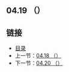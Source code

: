 ## 04.19 （）


## 链接
* [目录](https://github.com/gnefiy/go-zh/blob/master/tour/directory.md)
* 上一节：[04.18 （）](https://github.com/gnefiy/go-zh/blob/master/tour/04.18.md)
* 下一节：[04.20 （）](https://github.com/gnefiy/go-zh/blob/master/tour/04.20.md)
